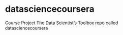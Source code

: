 datasciencecoursera
===================

Course Project The Data Scientist’s Toolbox repo called datasciencecoursera


